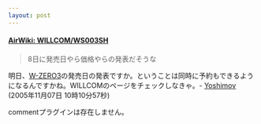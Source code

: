 ```yaml
---
layout: post
---
```

<h4><a href="http://www.memn0ck.com/d/?WILLCOM%2fWS003SH">AirWiki: WILLCOM/WS003SH</a></h4>
<blockquote><p>8日に発売日やら価格やらの発表だそうな</p>
</blockquote>
<p>明日、<a href="/?page=SHARP+WS003SH" class="wikipage">W-ZERO3</a>の発売日の発表ですか。ということは同時に予約もできるようになるんですかね。WILLCOMのページをチェックしなきゃ。- <a href="/?page=Yoshimov" class="wikipage">Yoshimov</a> (2005年11月07日 10時10分57秒)</p>
<p><span class="error">commentプラグインは存在しません。</span> </p>
